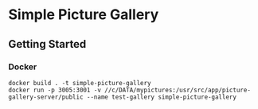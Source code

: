 # Simple Picture Gallery

## Getting Started

### Docker

```shell
docker build . -t simple-picture-gallery
docker run -p 3005:3001 -v //c/DATA/mypictures:/usr/src/app/picture-gallery-server/public --name test-gallery simple-picture-gallery
```